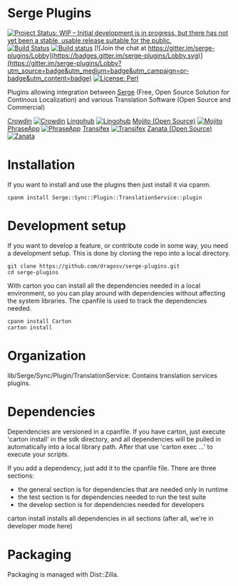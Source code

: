 Serge Plugins
============

[![Project Status: WIP – Initial development is in progress, but there has not yet been a stable, usable release suitable for the public.](http://www.repostatus.org/badges/latest/wip.svg)](http://www.repostatus.org/#wip) [![Build Status](https://travis-ci.org/dragosv/serge-plugins.svg?branch=master)](https://travis-ci.org/dragosv/serge-plugins)
[![Build status](https://ci.appveyor.com/api/projects/status/tb6j1owidqvdfx90/branch/master?svg=true)](https://ci.appveyor.com/project/dragosv/serge-plugins/branch/master)
[![Join the chat at https://gitter.im/serge-plugins/Lobby](https://badges.gitter.im/serge-plugins/Lobby.svg)](https://gitter.im/serge-plugins/Lobby?utm_source=badge&utm_medium=badge&utm_campaign=pr-badge&utm_content=badge) [![License: Perl](https://img.shields.io/badge/License-Perl-0298c3.svg)](https://dev.perl.org/licenses/)

Plugins allowing integration between [Serge](https://serge.io/) (Free, Open Source Solution for Continous Localization) and various Translation Software (Open Source and Commercial)

[Crowdin](https://crowdin.com/) [![Crowdin](https://img.shields.io/cpan/v/Serge-Sync-Plugin-TranslationService-crowdin.svg)](https://metacpan.org/release/Serge-Sync-Plugin-TranslationService-crowdin)
[Lingohub](https://www.lingohub.com/) [![Lingohub](https://img.shields.io/cpan/v/Serge-Sync-Plugin-TranslationService-lingohub.svg)](https://metacpan.org/release/Serge-Sync-Plugin-TranslationService-lingohub)
[Mojito (Open Source)](http://www.mojito.global/) [![Mojito](https://img.shields.io/cpan/v/Serge-Sync-Plugin-TranslationService-mojito.svg)](https://metacpan.org/release/Serge-Sync-Plugin-TranslationService-mojito)
[PhraseApp](https://phraseapp.com/) [![PhraseApp](https://img.shields.io/cpan/v/Serge-Sync-Plugin-TranslationService-phraseapp.svg)](https://metacpan.org/release/Serge-Sync-Plugin-TranslationService-phraseapp)
[Transifex](https://www.transifex.com/) [![Transifex](https://img.shields.io/cpan/v/Serge-Sync-Plugin-TranslationService-transifex.svg)](https://metacpan.org/release/Serge-Sync-Plugin-TranslationService-transifex)
[Zanata (Open Source)](http://zanata.org/) [![Zanata](https://img.shields.io/cpan/v/Serge-Sync-Plugin-TranslationService-zanata.svg)](https://metacpan.org/release/Serge-Sync-Plugin-TranslationService-zanata)

Installation
============

If you want to install and use the plugins then just install it via cpanm. 

```
cpanm install Serge::Sync::Plugin::TranslationService::plugin

```

Development setup
============

If you want to develop a feature, or contribute code in some way, you need a development setup. This is done by cloning
the repo into a local directory.

```
git clone https://github.com/dragosv/serge-plugins.git
cd serge-plugins
```

With carton you can install all the dependencies needed in a local environment, so you can play around with dependencies without
affecting the system libraries. The cpanfile is used to track the dependencies needed.

```
cpanm install Carton
carton install
```

Organization
============

lib/Serge/Sync/Plugin/TranslationService: Contains translation services plugins.

Dependencies
============

Dependencies are versioned in a cpanfile. If you have carton, just execute 'carton install' in the sdk directory, and all dependencies
will be pulled in automatically into a local library path. After that use 'carton exec ...' to execute your scripts.

If you add a dependency, just add it to the cpanfile file. There are three sections:

 - the general section is for dependencies that are needed only in runtime
 - the test section is for dependencies needed to run the test suite
 - the develop section is for dependencies needed for developers

carton install installs all dependencies in all sections (after all, we're in developer mode here) 

Packaging
============

Packaging is managed with Dist::Zilla.



